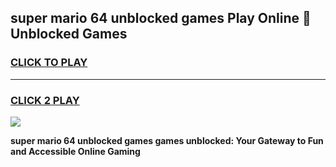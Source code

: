 
## super mario 64 unblocked games Play Online 👋 Unblocked Games
<h3>
<a href="https://premium.freeplayer.one?title=super_mario_64_unblocked_games&ref=19F">CLICK TO PLAY</a></h3>
<hr>

<h3>
<a href="https://premium.freeplayer.one?title=super_mario_64_unblocked_games&ref=19F">CLICK 2 PLAY</a>
  
</h3>

<a href="https://premium.freeplayer.one?title=super_mario_64_unblocked_games&ref=19F"><img src="https://clearcache.store/games.png"></a>


**super mario 64 unblocked games games unblocked: Your Gateway to Fun and Accessible Online Gaming**
